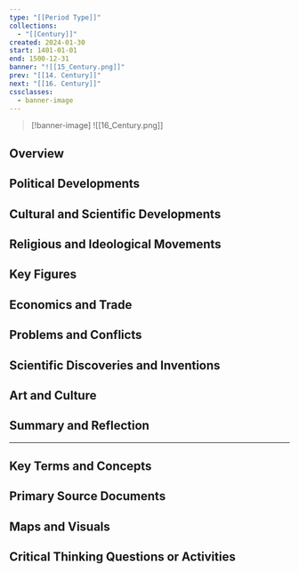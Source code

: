 ```yaml
---
type: "[[Period Type]]"
collections:
  - "[[Century]]"
created: 2024-01-30
start: 1401-01-01
end: 1500-12-31
banner: "![[15_Century.png]]"
prev: "[[14. Century]]"
next: "[[16. Century]]"
cssclasses:
  - banner-image
---
```

>[!banner-image] ![[16_Century.png]]
>
## Overview
## Political Developments
## Cultural and Scientific Developments
## Religious and Ideological Movements
## Key Figures
## Economics and Trade
## Problems and Conflicts
## Scientific Discoveries and Inventions
## Art and Culture
## Summary and Reflection
---
## Key Terms and Concepts
## Primary Source Documents
## Maps and Visuals
## Critical Thinking Questions or Activities


